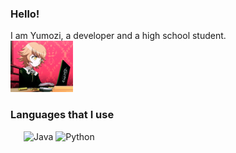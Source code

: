 ### Hello! 
I am Yumozi, a developer and a high school student.\
<img src="https://github.com/aia7k7k/aia7k7k/blob/main/chihiro.gif" width="100px">




### Languages that I use
&ensp;&ensp;&ensp;![Java](https://img.shields.io/badge/-Java-007396?style=flat-square&logo=Java&logoColor=fff) ![Python](https://img.shields.io/badge/-Python-777BB4?style=flat-square&logo=Python&logoColor=fff) 
